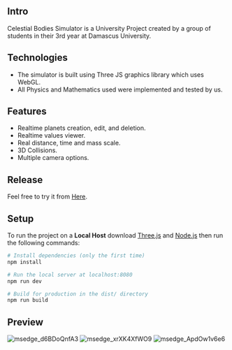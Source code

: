 ## Intro
Celestial Bodies Simulator is a University Project created by a group of students in their 3rd year at Damascus University.

## Technologies
* The simulator is built using Three JS graphics library which uses WebGL.
* All Physics and Mathematics used were implemented and tested by us.

## Features
* Realtime planets creation, edit, and deletion.
* Realtime values viewer.
* Real distance, time and mass scale.
* 3D Collisions.
* Multiple camera options.

## Release
Feel free to try it from [Here](https://twfek-ajeneh.github.io/Solar-System-Simulation/).

## Setup
To run the project on a **Local Host** download [Three.js](https://threejs.org/docs/#manual/en/introduction/Installation/) and [Node.js](https://nodejs.org/en/download/) then run the following commands:

``` bash
# Install dependencies (only the first time)
npm install

# Run the local server at localhost:8080
npm run dev

# Build for production in the dist/ directory
npm run build
```

## Preview
![msedge_d6BDoQnfA3](https://user-images.githubusercontent.com/57716361/187021988-06dc16d3-6acd-4fcf-b37b-5bcb7722fe94.png)
![msedge_xrXK4XfWO9](https://user-images.githubusercontent.com/57716361/187021999-cb156d80-05ea-4d76-8bfc-c00e945e3bcd.gif)
![msedge_ApdOw1v6e6](https://user-images.githubusercontent.com/57716361/187022013-934b047a-0fc3-4fd5-90aa-d8c5bd7d5716.gif)
